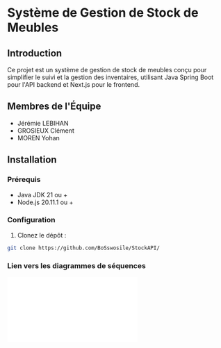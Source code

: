 # Système de Gestion de Stock de Meubles

## Introduction
Ce projet est un système de gestion de stock de meubles conçu pour simplifier le suivi et la gestion des inventaires, utilisant Java Spring Boot pour l'API backend et Next.js pour le frontend.

## Membres de l'Équipe
- Jérémie LEBIHAN
- GROSIEUX Clément
- MOREN Yohan

## Installation

### Prérequis
- Java JDK 21 ou +
- Node.js 20.11.1 ou +

### Configuration
1. Clonez le dépôt :
```sh
git clone https://github.com/BoSswosile/StockAPI/
```

### Lien vers les diagrammes de séquences
![DIAGRAMMES](./DIAGRAMMES_DE_SEQUENCE.md)